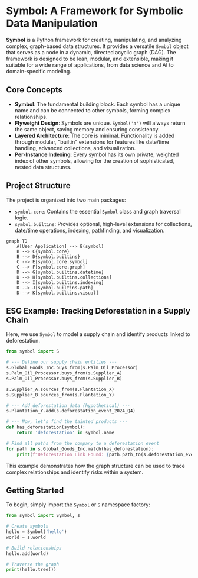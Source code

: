 # Symbol: A Framework for Symbolic Data Manipulation

**Symbol** is a Python framework for creating, manipulating, and analyzing complex, graph-based data structures. It provides a versatile `Symbol` object that serves as a node in a dynamic, directed acyclic graph (DAG). The framework is designed to be lean, modular, and extensible, making it suitable for a wide range of applications, from data science and AI to domain-specific modeling.

## Core Concepts

-   **Symbol**: The fundamental building block. Each symbol has a unique name and can be connected to other symbols, forming complex relationships.
-   **Flyweight Design**: Symbols are unique. `Symbol('a')` will always return the same object, saving memory and ensuring consistency.
-   **Layered Architecture**: The core is minimal. Functionality is added through modular, "builtin" extensions for features like date/time handling, advanced collections, and visualization.
-   **Per-Instance Indexing**: Every symbol has its own private, weighted index of other symbols, allowing for the creation of sophisticated, nested data structures.

## Project Structure

The project is organized into two main packages:

-   `symbol.core`: Contains the essential `Symbol` class and graph traversal logic.
-   `symbol.builtins`: Provides optional, high-level extensions for collections, date/time operations, indexing, pathfinding, and visualization.

```mermaid
graph TD
    A[User Application] --> B(symbol)
    B --> C{symbol.core}
    B --> D{symbol.builtins}
    C --> E[symbol.core.symbol]
    C --> F[symbol.core.graph]
    D --> G[symbol.builtins.datetime]
    D --> H[symbol.builtins.collections]
    D --> I[symbol.builtins.indexing]
    D --> J[symbol.builtins.path]
    D --> K[symbol.builtins.visual]
```

## ESG Example: Tracking Deforestation in a Supply Chain

Here, we use `Symbol` to model a supply chain and identify products linked to deforestation.

```python
from symbol import S

# --- Define our supply chain entities ---
s.Global_Goods_Inc.buys_from(s.Palm_Oil_Processor)
s.Palm_Oil_Processor.buys_from(s.Supplier_A)
s.Palm_Oil_Processor.buys_from(s.Supplier_B)

s.Supplier_A.sources_from(s.Plantation_X)
s.Supplier_B.sources_from(s.Plantation_Y)

# --- Add deforestation data (hypothetical) ---
s.Plantation_Y.add(s.deforestation_event_2024_Q4)

# --- Now, let's find the tainted products ---
def has_deforestation(symbol):
    return 'deforestation' in symbol.name

# Find all paths from the company to a deforestation event
for path in s.Global_Goods_Inc.match(has_deforestation):
    print(f"Deforestation Link Found: {path.path_to(s.deforestation_event_2024_Q4)}")

```

This example demonstrates how the graph structure can be used to trace complex relationships and identify risks within a system.

## Getting Started

To begin, simply import the `Symbol` or `S` namespace factory:

```python
from symbol import Symbol, s

# Create symbols
hello = Symbol('hello')
world = s.world

# Build relationships
hello.add(world)

# Traverse the graph
print(hello.tree())
```

